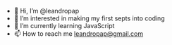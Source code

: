 - 👋 Hi, I’m @leandropap
- 👀 I’m interested in making my first septs into coding 
- 🌱 I’m currently learning JavaScript
- 📫 How to reach me leandropap@gmail.com

<!---
leandropap/leandropap is a ✨ special ✨ repository because its `README.md` (this file) appears on your GitHub profile.
You can click the Preview link to take a look at your changes.
--->
